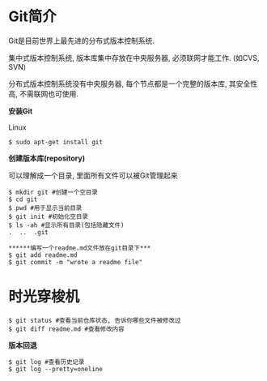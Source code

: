 # Git简介

Git是目前世界上最先进的分布式版本控制系统.

集中式版本控制系统, 版本库集中存放在中央服务器, 必须联网才能工作. (如CVS, SVN)

分布式版本控制系统没有中央服务器, 每个节点都是一个完整的版本库, 其安全性高, 不需联网也可使用.

**安装Git**

Linux

```
$ sudo apt-get install git
```

**创建版本库(repository)**

可以理解成一个目录, 里面所有文件可以被Git管理起来

```
$ mkdir git #创建一个空目录
$ cd git
$ pwd #用于显示当前目录
$ git init #初始化空目录
$ ls -ah #显示所有目录(包括隐藏文件)
.  ..  .git

******编写一个readme.md文件放在git目录下***
$ git add readme.md
$ git commit -m "wrote a readme file"
```



# 时光穿梭机

```
$ git status #查看当前仓库状态, 告诉你哪些文件被修改过
$ git diff readme.md #查看修改内容
```

**版本回退**

```
$ git log #查看历史记录
$ git log --pretty=oneline
```

